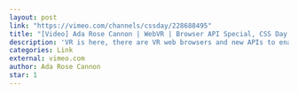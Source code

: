 ```yaml
---
layout: post
link: "https://vimeo.com/channels/cssday/228688495"
title: "[Video] Ada Rose Cannon | WebVR | Browser API Special, CSS Day 2017"
description: 'VR is here, there are VR web browsers and new APIs to enable VR across a wide range of devices. The WebVR APIs rely on WebGL to render an immersive environment. This interactive talk aims to introduce a way of writing and controlling WebGL scenes with just HTML, accessible to web developers of all skills; no knowledge of 3D rendering required!!'
categories: Link
external: vimeo.com
author: Ada Rose Cannon
star: 1
---
```

